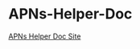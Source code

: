 # APNs-Helper-Doc

[APNs Helper Doc Site](https://wangzhizhou.github.io/APNs-Helper-Doc/documentation/apns_helper_doc/)

